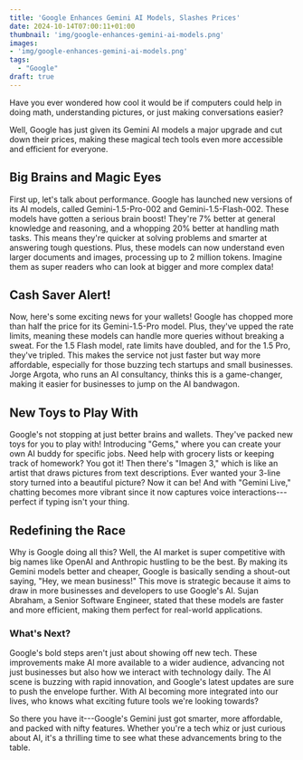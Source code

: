 ```yaml
---
title: 'Google Enhances Gemini AI Models, Slashes Prices'
date: 2024-10-14T07:00:11+01:00
thumbnail: 'img/google-enhances-gemini-ai-models.png'
images: 
- 'img/google-enhances-gemini-ai-models.png'
tags:
  - "Google"
draft: true
---
```


Have you ever wondered how cool it would be if computers could help in doing math, understanding pictures, or just making conversations easier? 

<!--more-->

Well, Google has just given its Gemini AI models a major upgrade and cut down their prices, making these magical tech tools even more accessible and efficient for everyone.

## Big Brains and Magic Eyes

First up, let's talk about performance. Google has launched new versions of its AI models, called Gemini-1.5-Pro-002 and Gemini-1.5-Flash-002. These models have gotten a serious brain boost! They're 7% better at general knowledge and reasoning, and a whopping 20% better at handling math tasks. This means they're quicker at solving problems and smarter at answering tough questions. Plus, these models can now understand even larger documents and images, processing up to 2 million tokens. Imagine them as super readers who can look at bigger and more complex data!

## Cash Saver Alert!

Now, here's some exciting news for your wallets! Google has chopped more than half the price for its Gemini-1.5-Pro model. Plus, they've upped the rate limits, meaning these models can handle more queries without breaking a sweat. For the 1.5 Flash model, rate limits have doubled, and for the 1.5 Pro, they've tripled. This makes the service not just faster but way more affordable, especially for those buzzing tech startups and small businesses. Jorge Argota, who runs an AI consultancy, thinks this is a game-changer, making it easier for businesses to jump on the AI bandwagon.

## New Toys to Play With

Google's not stopping at just better brains and wallets. They've packed new toys for you to play with! Introducing "Gems," where you can create your own AI buddy for specific jobs. Need help with grocery lists or keeping track of homework? You got it! Then there's "Imagen 3," which is like an artist that draws pictures from text descriptions. Ever wanted your 3-line story turned into a beautiful picture? Now it can be! And with "Gemini Live," chatting becomes more vibrant since it now captures voice interactions---perfect if typing isn't your thing.

## Redefining the Race

Why is Google doing all this? Well, the AI market is super competitive with big names like OpenAI and Anthropic hustling to be the best. By making its Gemini models better and cheaper, Google is basically sending a shout-out saying, "Hey, we mean business!" This move is strategic because it aims to draw in more businesses and developers to use Google's AI. Sujan Abraham, a Senior Software Engineer, stated that these models are faster and more efficient, making them perfect for real-world applications.

### What's Next?

Google's bold steps aren't just about showing off new tech. These improvements make AI more available to a wider audience, advancing not just businesses but also how we interact with technology daily. The AI scene is buzzing with rapid innovation, and Google's latest updates are sure to push the envelope further. With AI becoming more integrated into our lives, who knows what exciting future tools we're looking towards?

So there you have it---Google's Gemini just got smarter, more affordable, and packed with nifty features. Whether you're a tech whiz or just curious about AI, it's a thrilling time to see what these advancements bring to the table.